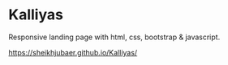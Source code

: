 # Kalliyas
Responsive landing page with html, css, bootstrap &amp; javascript.

https://sheikhjubaer.github.io/Kalliyas/

